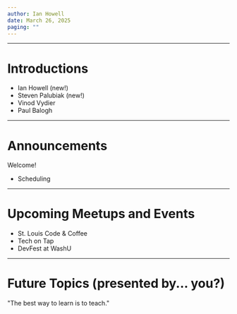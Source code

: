 ```yaml
--- 
author: Ian Howell
date: March 26, 2025
paging: ""
--- 
```

---

# Introductions

* Ian Howell (new!)
* Steven Palubiak (new!)
* Vinod Vydier
* Paul Balogh

---

# Announcements

Welcome!

* Scheduling

<!--
StlGo will be meeting during the odd-numbered months, and DevOps Stl (our
partner group) will be meeting during the even-numbered months.
-->

---

# Upcoming Meetups and Events

<!-- TODO: find links, add extra details -->
* St. Louis Code & Coffee
* Tech on Tap
* DevFest at WashU

---

# Future Topics (presented by... you?)

"The best way to learn is to teach."

<!-- TODO: Grab the starter list from the steering committee doc -->
